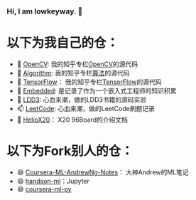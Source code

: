 ### Hi, I am lowkeyway. 👋

# 以下为我自己的仓：
- 🔭 [OpenCV](https://github.com/lowkeyway/OpenCV): 我的知乎专栏[OpenCV](https://www.zhihu.com/column/lowkeyway-OpenCV)的源代码
- 🌱 [Algorithm](https://github.com/lowkeyway/Algorithm): 我的知乎专栏[算法](https://www.zhihu.com/column/lowkeyway-Algorithm)的源代码
- 👯 [TensorFlow](https://github.com/lowkeyway/TensorFlow)： 我的知乎专栏[TensorFlow](https://github.com/lowkeyway/TensorFlow)的源代码
- 🤔 [Embedded](https://github.com/lowkeyway/Embedded): 是记录了作为一个嵌入式工程师的知识积累
- 💬 [LDD3](https://github.com/lowkeyway/LDD3): 心血来潮，做的LDD3书籍的源码实验
- 📫 [LeetCode](https://github.com/lowkeyway/LeetCode): 心血来潮，做的LeetCode刷题记录
- 🤔 [HelioX20](https://github.com/lowkeyway/HelioX20)： X20 96Board的介绍文档

# 以下为Fork别人的仓：
- 😄 [Coursera-ML-AndrewNg-Notes](https://github.com/lowkeyway/Coursera-ML-AndrewNg-Notes)： 大神Andrew的ML笔记
- 😄 [handson-ml](https://github.com/lowkeyway/handson-ml)：Jupyter
- 😄 [coursera-ml-py](https://github.com/lowkeyway/coursera-ml-py)
